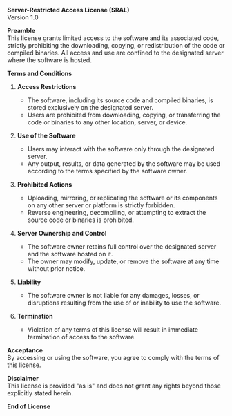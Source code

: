 **Server-Restricted Access License (SRAL)**  
Version 1.0  

**Preamble**  
This license grants limited access to the software and its associated code, strictly prohibiting the downloading, copying, or redistribution of the code or compiled binaries. All access and use are confined to the designated server where the software is hosted.  

**Terms and Conditions**  

1. **Access Restrictions**  
   - The software, including its source code and compiled binaries, is stored exclusively on the designated server.  
   - Users are prohibited from downloading, copying, or transferring the code or binaries to any other location, server, or device.  

2. **Use of the Software**  
   - Users may interact with the software only through the designated server.  
   - Any output, results, or data generated by the software may be used according to the terms specified by the software owner.  

3. **Prohibited Actions**  
   - Uploading, mirroring, or replicating the software or its components on any other server or platform is strictly forbidden.  
   - Reverse engineering, decompiling, or attempting to extract the source code or binaries is prohibited.  

4. **Server Ownership and Control**  
   - The software owner retains full control over the designated server and the software hosted on it.  
   - The owner may modify, update, or remove the software at any time without prior notice.  

5. **Liability**  
   - The software owner is not liable for any damages, losses, or disruptions resulting from the use of or inability to use the software.  

6. **Termination**  
   - Violation of any terms of this license will result in immediate termination of access to the software.  

**Acceptance**  
By accessing or using the software, you agree to comply with the terms of this license.  

**Disclaimer**  
This license is provided "as is" and does not grant any rights beyond those explicitly stated herein.  

**End of License**
